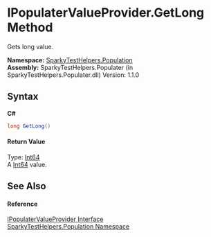 # IPopulaterValueProvider.GetLong Method 
 

Gets long value.

**Namespace:**&nbsp;<a href="N_SparkyTestHelpers_Population.md">SparkyTestHelpers.Population</a><br />**Assembly:**&nbsp;SparkyTestHelpers.Populater (in SparkyTestHelpers.Populater.dll) Version: 1.1.0

## Syntax

**C#**<br />
``` C#
long GetLong()
```


#### Return Value
Type: <a href="http://msdn2.microsoft.com/en-us/library/6yy583ek" target="_blank">Int64</a><br />A <a href="http://msdn2.microsoft.com/en-us/library/6yy583ek" target="_blank">Int64</a> value.

## See Also


#### Reference
<a href="T_SparkyTestHelpers_Population_IPopulaterValueProvider.md">IPopulaterValueProvider Interface</a><br /><a href="N_SparkyTestHelpers_Population.md">SparkyTestHelpers.Population Namespace</a><br />